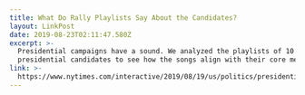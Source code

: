 ```yaml
---
title: What Do Rally Playlists Say About the Candidates?
layout: LinkPost
date: 2019-08-23T02:11:47.580Z
excerpt: >-
  Presidential campaigns have a sound. We analyzed the playlists of 10
  presidential candidates to see how the songs align with their core message
link: >-
  https://www.nytimes.com/interactive/2019/08/19/us/politics/presidential-campaign-songs-playlists.html
---
```



